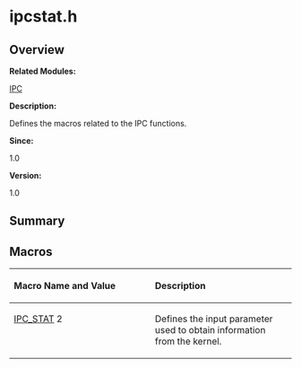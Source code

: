 # ipcstat.h<a name="EN-US_TOPIC_0000001054748007"></a>

## **Overview**<a name="section85995421084830"></a>

**Related Modules:**

[IPC](ipc.md)

**Description:**

Defines the macros related to the IPC functions. 

**Since:**

1.0

**Version:**

1.0

## **Summary**<a name="section1212940229084830"></a>

## Macros<a name="define-members"></a>

<a name="table1809901513084830"></a>
<table><thead align="left"><tr id="row327007271084830"><th class="cellrowborder" valign="top" width="50%" id="mcps1.1.3.1.1"><p id="p2052873161084830"><a name="p2052873161084830"></a><a name="p2052873161084830"></a>Macro Name and Value</p>
</th>
<th class="cellrowborder" valign="top" width="50%" id="mcps1.1.3.1.2"><p id="p1968762847084830"><a name="p1968762847084830"></a><a name="p1968762847084830"></a>Description</p>
</th>
</tr>
</thead>
<tbody><tr id="row52547227084830"><td class="cellrowborder" valign="top" width="50%" headers="mcps1.1.3.1.1 "><p id="p1326198447084830"><a name="p1326198447084830"></a><a name="p1326198447084830"></a><a href="ipc.md#ga16a91ee69c3cb6bfec425e1bfd5edd18">IPC_STAT</a>   2</p>
</td>
<td class="cellrowborder" valign="top" width="50%" headers="mcps1.1.3.1.2 "><p id="p1681395526084830"><a name="p1681395526084830"></a><a name="p1681395526084830"></a>Defines the input parameter used to obtain information from the kernel. </p>
</td>
</tr>
</tbody>
</table>

